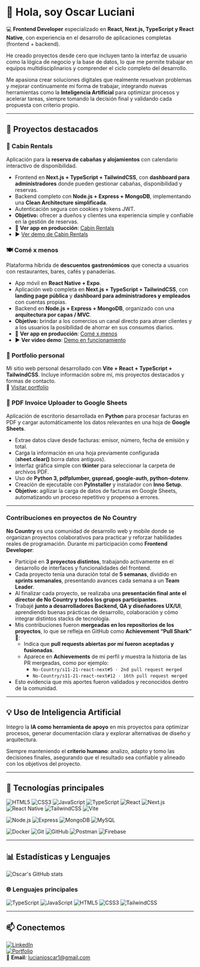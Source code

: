 # 👋 Hola, soy Oscar Luciani

💻 **Frontend Developer** especializado en **React, Next.js, TypeScript y React Native**, con experiencia en el desarrollo de aplicaciones completas (frontend + backend).  

He creado proyectos desde cero que incluyen tanto la interfaz de usuario como la lógica de negocio y la base de datos, lo que me permite trabajar en equipos multidisciplinarios y comprender el ciclo completo del desarrollo.  

Me apasiona crear soluciones digitales que realmente resuelvan problemas y mejorar continuamente mi forma de trabajar, integrando nuevas herramientas como la **Inteligencia Artificial** para optimizar procesos y acelerar tareas, siempre tomando la decisión final y validando cada propuesta con criterio propio.

---

## 📌 Proyectos destacados

### 🏡 Cabin Rentals
Aplicación para la **reserva de cabañas y alojamientos** con calendario interactivo de disponibilidad.
- Frontend en **Next.js + TypeScript + TailwindCSS**, con **dashboard para administradores** donde pueden gestionar cabañas, disponibilidad y reservas.
- Backend completo con **Node.js + Express + MongoDB**, implementando una **Clean Architecture simplificada**.
- Autenticación segura con cookies y tokens JWT.
- **Objetivo:** ofrecer a dueños y clientes una experiencia simple y confiable en la gestión de reservas.
- 🔗 **Ver app en producción**: [Cabin Rentals](https://cabin-rentals-frontend.vercel.app)
- ▶️ [Ver demo de Cabin Rentals](https://www.youtube.com/watch?v=NJH1nDsyVYs)

### 🍽️ Comé x menos
Plataforma híbrida de **descuentos gastronómicos** que conecta a usuarios con restaurantes, bares, cafés y panaderías.
- App móvil en **React Native + Expo**.
- Aplicación web completa en **Next.js + TypeScript + TailwindCSS**, con **landing page pública** y **dashboard para administradores y empleados** con cuentas propias.
- Backend en **Node.js + Express + MongoDB**, organizado con una **arquitectura por capas / MVC**.
- **Objetivo:** brindar a los comercios un canal directo para atraer clientes y a los usuarios la posibilidad de ahorrar en sus consumos diarios.
- 🔗 **Ver app en producción**: [Comé x menos](https://discount-project-web.vercel.app)
- ▶️ **Ver video demo**: [Demo en funcionamiento](https://discount-project-web.vercel.app/videos/demo-video-app-funcionando.mp4)

### 💼 Portfolio personal
Mi sitio web personal desarrollado con **Vite + React + TypeScript + TailwindCSS**.
Incluye información sobre mí, mis proyectos destacados y formas de contacto.  
🔗 [Visitar portfolio](https://oscar-luciani.netlify.app)

### 🧾 PDF Invoice Uploader to Google Sheets
Aplicación de escritorio desarrollada en **Python** para procesar facturas en PDF y cargar automáticamente los datos relevantes en una hoja de **Google Sheets**.
- Extrae datos clave desde facturas: emisor, número, fecha de emisión y total.
- Carga la información en una hoja previamente configurada (**sheet.clear()** borra datos antiguos).
- Interfaz gráfica simple con **tkinter** para seleccionar la carpeta de archivos PDF.
- Uso de **Python 3, pdfplumber, gspread, google-auth, python-dotenv**.
- Creación de ejecutable con **PyInstaller** y instalador con **Inno Setup**.
- **Objetivo:** agilizar la carga de datos de facturas en Google Sheets, automatizando un proceso repetitivo y propenso a errores.
 
---

### Contribuciones en proyectos de No Country  

**No Country** es una comunidad de desarrollo web y mobile donde se organizan proyectos colaborativos para practicar y reforzar habilidades reales de programación. Durante mi participación como **Frontend Developer**:  

- Participé en **3 proyectos distintos**, trabajando activamente en el desarrollo de interfaces y funcionalidades del frontend.  
- Cada proyecto tenía una duración total de **5 semanas**, dividido en **sprints semanales**, presentando avances cada semana a un **Team Leader**.  
- Al finalizar cada proyecto, se realizaba una **presentación final ante el director de No Country y todos los grupos participantes**.  
- Trabajé **junto a desarrolladores Backend, QA y diseñadores UX/UI**, aprendiendo buenas prácticas de desarrollo, colaboración y cómo integrar distintos stacks de tecnología.  
- Mis contribuciones fueron **mergeadas en los repositorios de los proyectos**, lo que se refleja en GitHub como **Achievement “Pull Shark”** 🦈:  
  - Indica que **pull requests abiertas por mí fueron aceptadas y fusionadas**.  
  - Aparece en **Achievements** de mi perfil y muestra la historia de las PR mergeadas, como por ejemplo:  
    - `No-Country/s11-21-react-next#5 · 2nd pull request merged`  
    - `No-Country/s11-21-react-next#12 · 16th pull request merged`  
- Esto evidencia que mis aportes fueron validados y reconocidos dentro de la comunidad.

---

## 💡 Uso de Inteligencia Artificial
Integro la **IA como herramienta de apoyo** en mis proyectos para optimizar procesos, generar documentación clara y explorar alternativas de diseño y arquitectura.  

Siempre manteniendo el **criterio humano**: analizo, adapto y tomo las decisiones finales, asegurando que el resultado sea confiable y alineado con los objetivos del proyecto.

---

## 🔧 Tecnologías principales  

![HTML5](https://img.shields.io/badge/HTML5-E34F26?logo=html5&logoColor=white)
![CSS3](https://img.shields.io/badge/CSS3-1572B6?logo=css3&logoColor=white)
![JavaScript](https://img.shields.io/badge/JavaScript-F7DF1E?logo=javascript&logoColor=black)
![TypeScript](https://img.shields.io/badge/TypeScript-3178C6?logo=typescript&logoColor=white)
![React](https://img.shields.io/badge/React-20232A?logo=react&logoColor=61DAFB)
![Next.js](https://img.shields.io/badge/Next.js-000000?logo=nextdotjs&logoColor=white)
![React Native](https://img.shields.io/badge/React_Native-20232A?logo=react&logoColor=61DAFB)
![TailwindCSS](https://img.shields.io/badge/TailwindCSS-06B6D4?logo=tailwindcss&logoColor=white)
![Vite](https://img.shields.io/badge/Vite-646CFF?logo=vite&logoColor=white)

![Node.js](https://img.shields.io/badge/Node.js-43853D?logo=node-dot-js&logoColor=white)
![Express](https://img.shields.io/badge/Express-000000?logo=express&logoColor=white)
![MongoDB](https://img.shields.io/badge/MongoDB-4EA94B?logo=mongodb&logoColor=white)
![MySQL](https://img.shields.io/badge/MySQL-4479A1?logo=mysql&logoColor=white)

![Docker](https://img.shields.io/badge/Docker-2496ED?logo=docker&logoColor=white)
![Git](https://img.shields.io/badge/Git-F05032?logo=git&logoColor=white)
![GitHub](https://img.shields.io/badge/GitHub-181717?logo=github&logoColor=white)
![Postman](https://img.shields.io/badge/Postman-FF6C37?logo=postman&logoColor=white)
![Firebase](https://img.shields.io/badge/Firebase-FFCA28?logo=firebase&logoColor=black)

---

## 📊 Estadísticas y Lenguajes  

![Oscar's GitHub stats](https://github-readme-stats.vercel.app/api?username=OLuciani&show_icons=true&theme=tokyonight)  

### 🌐 Lenguajes principales
![TypeScript](https://img.shields.io/badge/TypeScript-3178C6?logo=typescript&logoColor=white)
![JavaScript](https://img.shields.io/badge/JavaScript-F7DF1E?logo=javascript&logoColor=black)
![HTML5](https://img.shields.io/badge/HTML5-E34F26?logo=html5&logoColor=white)
![CSS3](https://img.shields.io/badge/CSS3-1572B6?logo=css3&logoColor=white)
![TailwindCSS](https://img.shields.io/badge/TailwindCSS-06B6D4?logo=tailwindcss&logoColor=white) 

---

## 📫 Conectemos  

[![LinkedIn](https://img.shields.io/badge/LinkedIn-0077B5?logo=linkedin&logoColor=white)](https://linkedin.com/in/oscarluciani)  
[![Portfolio](https://img.shields.io/badge/Portfolio-000?logo=vercel&logoColor=white)](https://oscar-luciani.netlify.app)  
📧 **Email:** lucianioscar1@gmail.com
